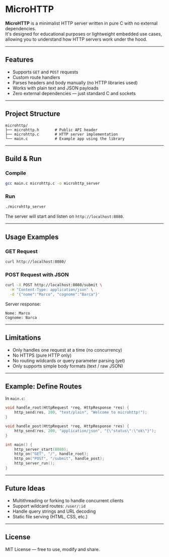 # MicroHTTP

**MicroHTTP** is a minimalist HTTP server written in pure C with no external dependencies.  
It's designed for educational purposes or lightweight embedded use cases, allowing you to understand how HTTP servers work under the hood.

---

## Features

- Supports `GET` and `POST` requests
- Custom route handlers
- Parses headers and body manually (no HTTP libraries used)
- Works with plain text and JSON payloads
- Zero external dependencies — just standard C and sockets

---

## Project Structure

```
microhttp/
├── microhttp.h       # Public API header
├── microhttp.c       # HTTP server implementation
└── main.c            # Example app using the library
```

---

## Build & Run

### Compile
```bash
gcc main.c microhttp.c -o microhttp_server
```

### Run
```bash
./microhttp_server
```

The server will start and listen on `http://localhost:8080`.

---

## Usage Examples

### GET Request

```bash
curl http://localhost:8080/
```

### POST Request with JSON

```bash
curl -X POST http://localhost:8080/submit \
  -H "Content-Type: application/json" \
  -d '{"nome":"Marco", "cognome":"Barca"}'
```

Server response:

```
Nome: Marco
Cognome: Barca
```

---

## Limitations

- Only handles one request at a time (no concurrency)
- No HTTPS (pure HTTP only)
- No routing wildcards or query parameter parsing (yet)
- Only supports simple body formats (text / raw JSON)

---

## Example: Define Routes

In `main.c`:

```c
void handle_root(HttpRequest *req, HttpResponse *res) {
    http_send(res, 200, "text/plain", "Welcome to microhttp!");
}

void handle_post(HttpRequest *req, HttpResponse *res) {
    http_send(res, 200, "application/json", "{\"status\":\"ok\"}");
}

int main() {
    http_server_start(8080);
    http_on("GET", "/", handle_root);
    http_on("POST", "/submit", handle_post);
    http_server_run();
}
```

---

## Future Ideas

- Multithreading or forking to handle concurrent clients
- Support wildcard routes: `/user/:id`
- Handle query strings and URL decoding
- Static file serving (HTML, CSS, etc.)

---

## License

MIT License — free to use, modify and share.
